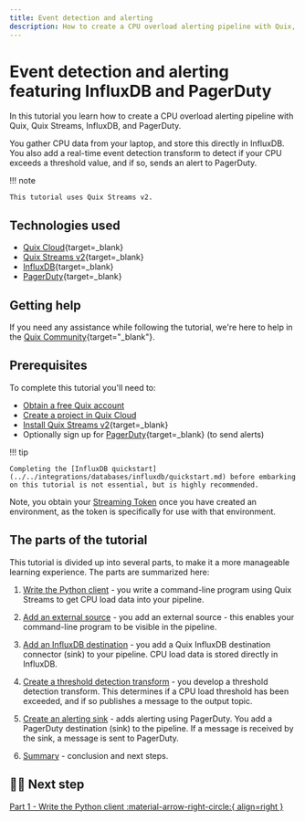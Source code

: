 ```yaml
---
title: Event detection and alerting
description: How to create a CPU overload alerting pipeline with Quix, Quix Streams, InfluxDB, and PagerDuty.
---
```


# Event detection and alerting featuring InfluxDB and PagerDuty

In this tutorial you learn how to create a CPU overload alerting pipeline with Quix, Quix Streams, InfluxDB, and PagerDuty.

You gather CPU data from your laptop, and store this directly in InfluxDB. You also add a real-time event detection transform to detect if your CPU exceeds a threshold value, and if so, sends an alert to PagerDuty.

!!! note

    This tutorial uses Quix Streams v2.

## Technologies used

* [Quix Cloud](https://quix.io/){target=_blank}
* [Quix Streams v2](https://github.com/quixio/quix-streams){target=_blank}
* [InfluxDB](https://www.influxdata.com/products/influxdb-cloud/serverless/){target=_blank}
* [PagerDuty](https://www.pagerduty.com/){target=_blank}

## Getting help

If you need any assistance while following the tutorial, we're here to help in the [Quix Community](https://quix.io/slack-invite){target="_blank"}.

## Prerequisites

To complete this tutorial you'll need to:

* [Obtain a free Quix account](https://portal.platform.quix.io/self-sign-up)
* [Create a project in Quix Cloud](../../create/create-project.md)
* [Install Quix Streams v2](https://github.com/quixio/quix-streams?tab=readme-ov-file#install-quix-streams){target=_blank}
* Optionally sign up for [PagerDuty](https://www.pagerduty.com/){target=_blank} (to send alerts)

!!! tip

    Completing the [InfluxDB quickstart](../../integrations/databases/influxdb/quickstart.md) before embarking on this tutorial is not essential, but is highly recommended.

Note, you obtain your [Streaming Token](../../develop/authentication/streaming-token.md) once you have created an environment, as the token is specifically for use with that environment.

## The parts of the tutorial

This tutorial is divided up into several parts, to make it a more manageable learning experience. The parts are summarized here:

1. [Write the Python client](./python-client.md) - you write a command-line program using Quix Streams to get CPU load data into your pipeline.

2. [Add an external source](./external-source.md) - you add an external source - this enables your command-line program to be visible in the pipeline.

3. [Add an InfluxDB destination](./influxdb-destination.md) - you add a Quix InfluxDB destination connector (sink) to your pipeline. CPU load data is stored directly in InfluxDB.

4. [Create a threshold detection transform](./threshold-detection.md) - you develop a threshold detection transform. This determines if a CPU load threshold has been exceeded, and if so publishes a message to the output topic.

5. [Create an alerting sink](./add-alerting.md) - adds alerting using PagerDuty. You add a PagerDuty destination (sink) to the pipeline. If a message is received by the sink, a message is sent to PagerDuty.

6. [Summary](./summary.md) - conclusion and next steps.

## 🏃‍♀️ Next step

[Part 1 - Write the Python client :material-arrow-right-circle:{ align=right }](./python-client.md)
